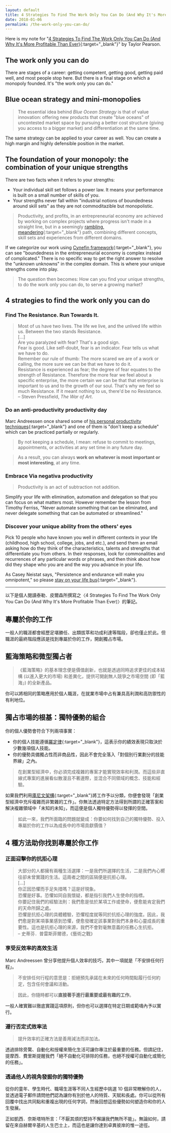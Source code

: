```yaml
---
layout: default
title: 4 Strategies To Find The Work Only You Can Do (And Why It's More Profitable Than Ever)
date: 2018-01-06
permalink: /the-work-only-you-can-do/
---
```


Here is my note for "[4 Strategies To Find The Work Only You Can Do (And Why It's More Profitable Than Ever)](https://taylorpearson.me/thework/){:target="_blank"}" by Taylor Pearson.

## The work only you can do
There are stages of a career: getting competent, getting good, getting paid well, and most people stop here. But there is a final stage on which a monopoly founded. It's "the work only you can do."

## Blue ocean strategy and mini-monopolies
> The essential idea behind *Blue Ocean Strategy* is that of value innovation: offering new products that create "blue oceans" of uncontested market space by pursuing a better cost structure (giving you access to a bigger market) and differentiation at the same time.

The same strategy can be applied to your career as well. You can create a high margin and highly defensible position in the market.

## The foundation of your monopoly: the combination of your unique strengths
There are two facts when it refers to your strengths:

- Your individual skill set follows a power law. It means your performance is built on a small number of skills of you.
- Your strengths never fall within "industrial notions of boundedness around skill sets" as they are not commoditazible but monopolistic.

> Productivity, and profits, in an entrepreneurial economy are achieved by working on complex projects where progress isn't made in a straight line, but in a seemingly [rambling, meandering](http://www.tempobook.com/2011/08/17/daemons-and-the-mindful-learning-curve/){:target="_blank"} path, combining different concepts, skill sets and experiences from different domains.

If we categorize our work using [Cynefin framework](https://hbr.org/2007/11/a-leaders-framework-for-decision-making){:target="_blank"}, you can see "boundedness in the entrepreneurial economy is complex instead of complicated." There is no specific way to get the right answer to resolve the "unknown unknowns" in the complex domain. This is where your unique strengths come into play.

> The question then becomes: How can you find your unique strengths, to do the work only you can do, to serve a growing market?

## 4 strategies to find the work only you can do
### Find The Resistance. Run Towards It.
> Most of us have two lives. The life we live, and the unlived life within us. Between the two stands Resistance.<br>
> [...]<br>
> Are you paralyzed with fear? That's a good sign.<br>
> Fear is good. Like self-doubt, fear is an indicator. Fear tells us what we have to do.<br>
> Remember our rule of thumb: The more scared we are of a work or calling, the more sure we can be that we have to do it.<br>
> Resistance is experienced as fear; the degree of fear equates to the strength of Resistance. Therefore the more fear we feel about a specific enterprise, the more certain we can be that that enterprise is important to us and to the growth of our soul. That's why we feel so much Resistance. If it meant nothing to us, there'd be no Resistance.<br>
> – Steven Pressfield, *The War of Art*.

### Do an anti-productivity productivity day
Marc Andreessen once shared some of [his personal productivity techniques](http://pmarchive.com/guide_to_personal_productivity.html){:target="_blank"} and one of them is "don't keep a schedule" which can be practiced partially or regularly.

> By not keeping a schedule, I mean: refuse to commit to meetings, appointments, or activities at any set time in any future day.

> As a result, you can always **work on whatever is most important or most interesting**, at any time.

### Embrace Via negativa productivity
> Productivity is an act of subtraction not addition.

Simplify your life with elimination, automation and delegation so that you can focus on what matters most. However remember the lesson from Timothy Ferriss, "Never automate something that can be eliminated, and never delegate something that can be automated or streamlined."

### Discover your unique ability from the others' eyes
Pick 10 people who have known you well in different contexts in your life (childhood, high school, college, jobs, and etc.), and send them an email asking how do they think of the characteristics, talents and strengths that differentiate you from others. In their responses, look for commonalities and recurrences of any particular words or phrases, and then think about how did they shape who you are and the way you advance in your life.

As Casey Neistat says, "Persistence and endurance will make you omnipotent," so please [stay on your life bus](http://www.fotocommunity.com/info/Helsinki_Bus_Station_Theory){:target="_blank"}.

---

以下是個人閱讀泰勒．皮爾森所撰寫之〈4 Strategies To Find The Work Only You Can Do (And Why It's More Profitable Than Ever)〉的筆記。

## 專屬於你的工作
一般人的職涯都會經歷足堪勝任、出類拔萃和功成利達等階段，卻也僅止於此。但職涯的最終階段應該是找到專屬於你的工作，開創獨占市場。

## 藍海策略和微型獨占者
> 《藍海策略》的基本理念便是價值創新，也就是透過同時追求更佳的成本結構 (以進入更大的市場) 和差異化，提供可開創無人競爭之市場空間 (即「藍海」) 的全新產品。

你可以將相同的策略應用於個人職涯，在就業市場中占有兼具高利潤和高防禦性的有利地位。

## 獨占市場的根基：獨特優勢的組合
你的個人優勢會符合下列兩項事實：

- 你的個人技能遵循[冪定律](https://www.huxiu.com/article/122214/1.html){:target="_blank"}，這表示你的績效表現只取決於少數幾項個人技能。
- 你的優勢具備獨占性而非商品性，因此不會完全落入「對個別行業劃分的技能界線」之內。

> 在創業型經濟中，你必須完成複雜的專案才能實現效率和利潤。而這些非直線式專案的進展看似散漫且不著邊際，並混合不同領域的概念、技能和經驗。

如果我們利用[庫尼文架構](https://www.hbrtaiwan.com/article_content_AR0000595.html){:target="_blank"}將工作予以分類，你便會發現「創業型經濟中充斥複雜而非繁雜的工作」。你無法透過特定方法得到所謂的正確答案和解決複雜領域中「未知的未知」，而這便是個人獨特優勢得以發揮的空間。

> 如此一來，我們所面臨的問題就變成：你要如何找到自己的獨特優勢、投入專屬於你的工作以為成長中的市場貢獻價值？

## 4 種方法助你找到專屬於你工作
### 正面迎擊你的抗拒心理
> 大部分的人都擁有兩種生活選擇：一是我們所選擇的生活，二是我們內心嚮往卻未曾實踐的生活。這兩者之間的區隔便是抗拒心理。<br>
> [...]<br>
> 你正因恐懼而手足失措嗎？這是好現象。<br>
> 恐懼是好事。恐懼如同自我懷疑，都是指引我們人生使命的指標。<br>
> 你要記住我們的經驗法則：我們愈是怯於某項工作或使命，便愈能肯定我們的天命所歸之處。<br>
> 恐懼是抗拒心理的具體體驗，恐懼程度就等同於抗拒心理的強度。因此，我們愈是對某項事業感到恐懼，便愈發確定該事業對我們本身和心靈成長的重要性。這也是抗拒心理的來源，我們不會對毫無意義的任務心生抗拒。<br>
> – 史蒂芬．普雷斯菲爾德，《藝術之戰》

### 享受反效率的高效生活
Marc Andreessen 曾分享他提升個人效率的技巧，其中一項就是「不安排任何行程」。

> 不安排任何行程的意思是：拒絕預先承諾在未來的任何時間點履行任何約定，包含任何會議和活動。

> 因此，你隨時都可以**直接著手進行最重要或最有趣的工作**。

一般人確實難以徹底實踐這項原則，但你也可以選擇在特定日期或範嚋內予以實行。

### 遵行否定式效率法
> 提升效率的正確方法是善用減法而非加法。

透過排除旁騖、自動化和授權來簡化生活可讓你專注於最重要的任務。但請記住，提摩西．費里斯提醒我們「絕不自動化可排除的任務，也絕不授權可自動化或簡化的任務」。

### 透過他人的視角發掘你的獨特優勢
從你的童年、學生時代、職場生涯等不同人生經歷中挑選 10 個非常瞭解你的人，並透過電子郵件請問他們認為讓你有別於他人的特質、天賦和長處。你可以從所有回覆中找出共同點和重複出現的任何字詞，然後回想這些優勢如何塑造你和你的人生發展。

正如凱西．奈斯塔特所言：「不厭其煩的堅持不懈讓我們無所不能」。無論如何，請留在來自赫爾辛基的人生巴士上，而這也是讓你達到卓異彼岸的惟一途徑。
